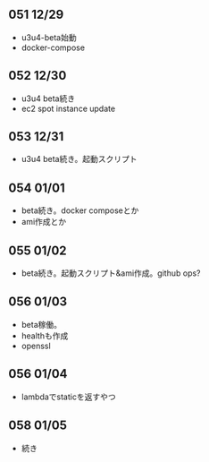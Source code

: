 ## 051 12/29
* u3u4-beta始動
* docker-compose

## 052 12/30
* u3u4 beta続き
* ec2 spot instance update

## 053 12/31
* u3u4 beta続き。起動スクリプト

## 054 01/01
* beta続き。docker composeとか
* ami作成とか

## 055 01/02
* beta続き。起動スクリプト&ami作成。github ops?

## 056 01/03
* beta稼働。
* healthも作成
* openssl

## 056 01/04
* lambdaでstaticを返すやつ


## 058 01/05
* 続き
